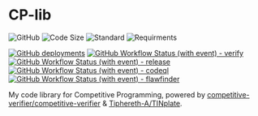 # CP-lib

![GitHub](https://img.shields.io/github/license/Tiphereth-A/CP-lib)
![Code Size](https://img.shields.io/github/languages/code-size/Tiphereth-A/CP-lib)
![Standard](https://img.shields.io/static/v1?label=standard&message=C%2B%2B20+with+O2&color=green&logo=cplusplus)
![Requirments](https://img.shields.io/static/v1?label=requirments&message=GCC+>=12&color=blue&logo=cplusplus)

[![GitHub deployments](https://img.shields.io/github/deployments/Tiphereth-A/CP-lib/github-pages?label=pages+state&logo=github)](https://cplib.tifa-233.com/)
[![GitHub Workflow Status (with event) - verify](https://img.shields.io/github/actions/workflow/status/Tiphereth-A/CP-lib/verify.yml?label=verify&logo=github)](https://github.com/Tiphereth-A/CP-lib/actions)
[![GitHub Workflow Status (with event) - release](https://img.shields.io/github/actions/workflow/status/Tiphereth-A/CP-lib/release.yml?label=release&logo=github)](https://github.com/Tiphereth-A/CP-lib/actions)
[![GitHub Workflow Status (with event) - codeql](https://img.shields.io/github/actions/workflow/status/Tiphereth-A/CP-lib/codeql.yml?label=codeql&logo=github)](https://github.com/Tiphereth-A/CP-lib/actions)
[![GitHub Workflow Status (with event) - flawfinder](https://img.shields.io/github/actions/workflow/status/Tiphereth-A/CP-lib/flawfinder.yml?label=flawfinder&logo=github)](https://github.com/Tiphereth-A/CP-lib/actions)

My code library for Competitive Programming, powered by [competitive-verifier/competitive-verifier](https://github.com/competitive-verifier/competitive-verifier) & [Tiphereth-A/TINplate](https://github.com/Tiphereth-A/TINplate).
